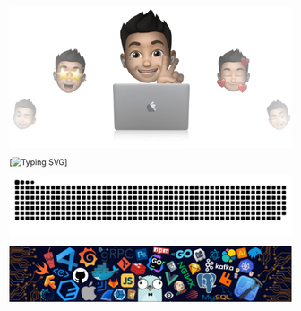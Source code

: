 <p align="center"><img src="https://raw.githubusercontent.com/Abelardo-star/Abelardo-star/master/cover-thompson.png"></p>


<p align="left"> </p>

[![Typing SVG](https://readme-typing-svg.demolab.com?font=Fira+Code&pause=1000&color=FFFFFF&width=435&lines=Hi+👋+I'm+Abelardo-star.+Welcome!)]

![Snake animation](https://github.com/Abelardo-star/Abelardo-star/blob/main/github_snake.svg)


<div align="center">  
  <p align="center"><img src="https://raw.githubusercontent.com/Abelardo-star/Abelardo-star/master/header.png"></p>


